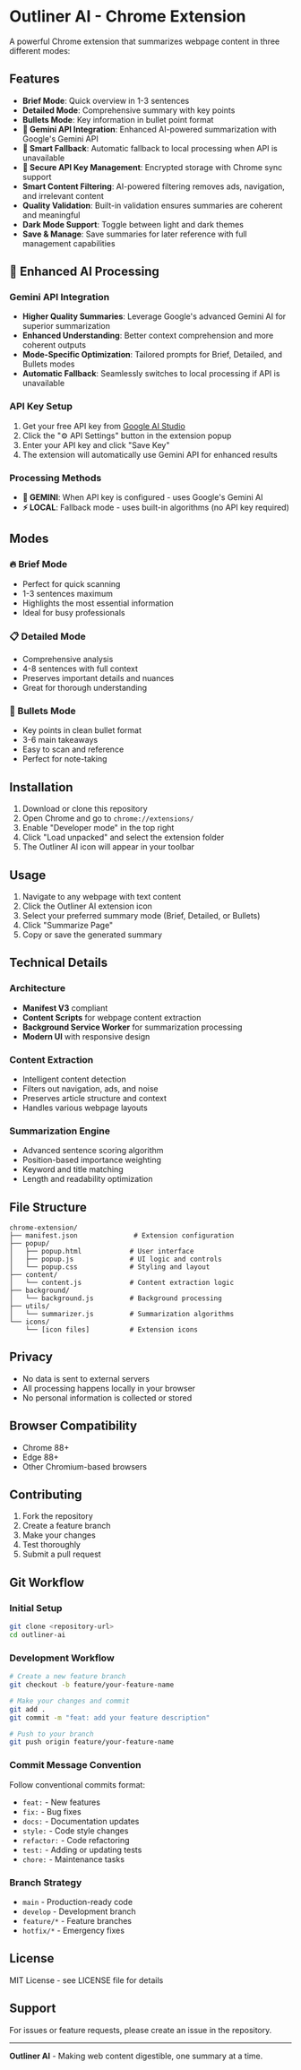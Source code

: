 # Outliner AI - Chrome Extension

A powerful Chrome extension that summarizes webpage content in three different modes:

## Features

- **Brief Mode**: Quick overview in 1-3 sentences
- **Detailed Mode**: Comprehensive summary with key points
- **Bullets Mode**: Key information in bullet point format
- **🤖 Gemini API Integration**: Enhanced AI-powered summarization with Google's Gemini API
- **🔄 Smart Fallback**: Automatic fallback to local processing when API is unavailable
- **🔐 Secure API Key Management**: Encrypted storage with Chrome sync support
- **Smart Content Filtering**: AI-powered filtering removes ads, navigation, and irrelevant content
- **Quality Validation**: Built-in validation ensures summaries are coherent and meaningful
- **Dark Mode Support**: Toggle between light and dark themes
- **Save & Manage**: Save summaries for later reference with full management capabilities

## 🚀 Enhanced AI Processing

### Gemini API Integration

- **Higher Quality Summaries**: Leverage Google's advanced Gemini AI for superior summarization
- **Enhanced Understanding**: Better context comprehension and more coherent outputs
- **Mode-Specific Optimization**: Tailored prompts for Brief, Detailed, and Bullets modes
- **Automatic Fallback**: Seamlessly switches to local processing if API is unavailable

### API Key Setup

1. Get your free API key from [Google AI Studio](https://ai.google.dev/)
2. Click the "⚙️ API Settings" button in the extension popup
3. Enter your API key and click "Save Key"
4. The extension will automatically use Gemini API for enhanced results

### Processing Methods

- **🌟 GEMINI**: When API key is configured - uses Google's Gemini AI
- **⚡ LOCAL**: Fallback mode - uses built-in algorithms (no API key required)

## Modes

### 🔥 Brief Mode

- Perfect for quick scanning
- 1-3 sentences maximum
- Highlights the most essential information
- Ideal for busy professionals

### 📋 Detailed Mode

- Comprehensive analysis
- 4-8 sentences with full context
- Preserves important details and nuances
- Great for thorough understanding

### 📝 Bullets Mode

- Key points in clean bullet format
- 3-6 main takeaways
- Easy to scan and reference
- Perfect for note-taking

## Installation

1. Download or clone this repository
2. Open Chrome and go to `chrome://extensions/`
3. Enable "Developer mode" in the top right
4. Click "Load unpacked" and select the extension folder
5. The Outliner AI icon will appear in your toolbar

## Usage

1. Navigate to any webpage with text content
2. Click the Outliner AI extension icon
3. Select your preferred summary mode (Brief, Detailed, or Bullets)
4. Click "Summarize Page"
5. Copy or save the generated summary

## Technical Details

### Architecture

- **Manifest V3** compliant
- **Content Scripts** for webpage content extraction
- **Background Service Worker** for summarization processing
- **Modern UI** with responsive design

### Content Extraction

- Intelligent content detection
- Filters out navigation, ads, and noise
- Preserves article structure and context
- Handles various webpage layouts

### Summarization Engine

- Advanced sentence scoring algorithm
- Position-based importance weighting
- Keyword and title matching
- Length and readability optimization

## File Structure

```
chrome-extension/
├── manifest.json              # Extension configuration
├── popup/
│   ├── popup.html            # User interface
│   ├── popup.js              # UI logic and controls
│   └── popup.css             # Styling and layout
├── content/
│   └── content.js            # Content extraction logic
├── background/
│   └── background.js         # Background processing
├── utils/
│   └── summarizer.js         # Summarization algorithms
└── icons/
    └── [icon files]          # Extension icons
```

## Privacy

- No data is sent to external servers
- All processing happens locally in your browser
- No personal information is collected or stored

## Browser Compatibility

- Chrome 88+
- Edge 88+
- Other Chromium-based browsers

## Contributing

1. Fork the repository
2. Create a feature branch
3. Make your changes
4. Test thoroughly
5. Submit a pull request

## Git Workflow

### Initial Setup

```bash
git clone <repository-url>
cd outliner-ai
```

### Development Workflow

```bash
# Create a new feature branch
git checkout -b feature/your-feature-name

# Make your changes and commit
git add .
git commit -m "feat: add your feature description"

# Push to your branch
git push origin feature/your-feature-name
```

### Commit Message Convention

Follow conventional commits format:

- `feat:` - New features
- `fix:` - Bug fixes
- `docs:` - Documentation updates
- `style:` - Code style changes
- `refactor:` - Code refactoring
- `test:` - Adding or updating tests
- `chore:` - Maintenance tasks

### Branch Strategy

- `main` - Production-ready code
- `develop` - Development branch
- `feature/*` - Feature branches
- `hotfix/*` - Emergency fixes

## License

MIT License - see LICENSE file for details

## Support

For issues or feature requests, please create an issue in the repository.

---

**Outliner AI** - Making web content digestible, one summary at a time.
